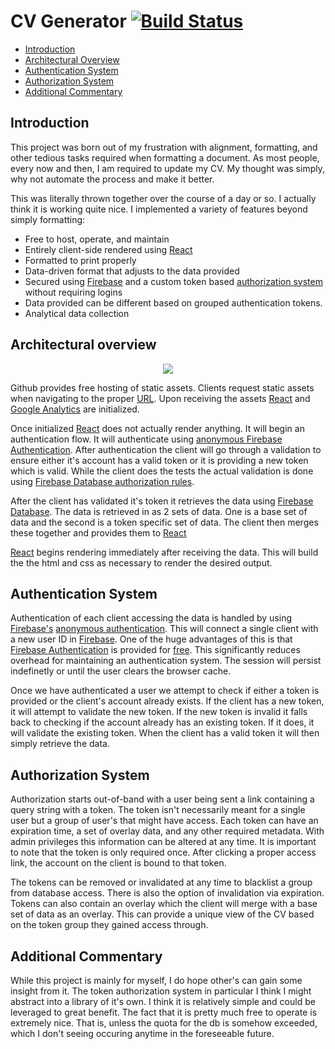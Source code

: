 # CV Generator [![Build Status](https://travis-ci.org/Goblinlordx/cv-gen.svg?branch=master)](https://travis-ci.org/Goblinlordx/cv-gen)

 - [Introduction](#intro)
 - [Architectural Overview](#architecture)
 - [Authentication System](#authen)
 - [Authorization System](#authorize)
 - [Additional Commentary](#additional)


## <a name="intro"></a>Introduction

This project was born out of my frustration with alignment, formatting, and other tedious tasks required when formatting a document. As most people, every now and then, I am required to update my CV.  My thought was simply, why not automate the process and make it better.  

This was literally thrown together over the course of a day or so.  I actually think it is working quite nice. I implemented a variety of features beyond simply formatting:

* Free to host, operate, and maintain
* Entirely client-side rendered using [React][2]
* Formatted to print properly
* Data-driven format that adjusts to the data provided
* Secured using [Firebase][5] and a custom token based [authorization system](#authorize) without requiring logins
* Data provided can be different based on grouped authentication tokens.
* Analytical data collection


## <a name="architecture"></a>Architectural overview
<div align=center>
<img src="https://raw.githubusercontent.com/Goblinlordx/cv-gen/master/assets/Architecture.png"/>
</div>

Github provides free hosting of static assets.  Clients request static assets when navigating to the proper [URL][1].  Upon receiving the assets [React][2] and [Google Analytics][3] are initialized.

Once initialized [React][2] does not actually render anything.  It will begin an authentication flow.  It will authenticate using [anonymous Firebase Authentication][4].  After authentication the client will go through a validation to ensure either it's account has a valid token or it is providing a new token which is valid.  While the client does the tests the actual validation is done using [Firebase Database authorization rules][6].

After the client has validated it's token it retrieves the data using [Firebase Database][8].  The data is retrieved in as 2 sets of data.  One is a base set of data and the second is a token specific set of data.  The client then merges these together and provides them to [React][2]

[React][2] begins rendering immediately after receiving the data.  This will build the the html and css as necessary to render the desired output.

## <a name="authen"></a>Authentication System

Authentication of each client accessing the data is handled by using [Firebase's][5] [anonymous authentication][4].  This will connect a single client with a new user ID in [Firebase][5].  One of the huge advantages of this is that [Firebase Authentication][7] is provided for [free][9].  This significantly reduces overhead for maintaining an authentication system.  The session will persist indefinetly or until the user clears the browser cache.

Once we have authenticated a user we attempt to check if either a token is provided or the client's account already exists.  If the client has a new token, it will attempt to validate the new token.  If the new token is invalid it falls back to checking if the account already has an existing token.  If it does, it will validate the existing token.  When the client has a valid token it will then simply retrieve the data.

## <a name="authorize"></a>Authorization System

Authorization starts out-of-band with a user being sent a link containing a query string with a token.  The token isn't necessarily meant for a single user but a group of user's that might have access. Each token can have an expiration time, a set of overlay data, and any other required metadata. With admin privileges this information can be altered at any time. It is important to note that the token is only required once.  After clicking a proper access link, the account on the client is bound to that token.

The tokens can be removed or invalidated at any time to blacklist a group from database access.  There is also the option of invalidation via expiration.  Tokens can also contain an overlay which the client will merge with a base set of data as an overlay.  This can provide a unique view of the CV based on the token group they gained access through.

## <a name="additional"></a>Additional Commentary

While this project is mainly for myself, I do hope other's can gain some insight from it.  The token authorization system in particular I think I might abstract into a library of it's own.  I think it is relatively simple and could be leveraged to great benefit.  The fact that it is pretty much free to operate is extremely nice. That is, unless the quota for the db is somehow exceeded, which I don't seeing occuring anytime in the foreseeable future.



[1]: https://goblinlordx.github.io/cv-gen
[2]: https://facebook.github.io/react/
[3]: https://www.google.com/analytics/
[4]: https://firebase.google.com/docs/auth/web/anonymous-auth
[5]: https://firebase.google.com/
[6]: https://firebase.google.com/docs/database/security/
[7]: https://firebase.google.com/docs/auth/
[8]: https://firebase.google.com/docs/database/
[9]: https://firebase.google.com/pricing/